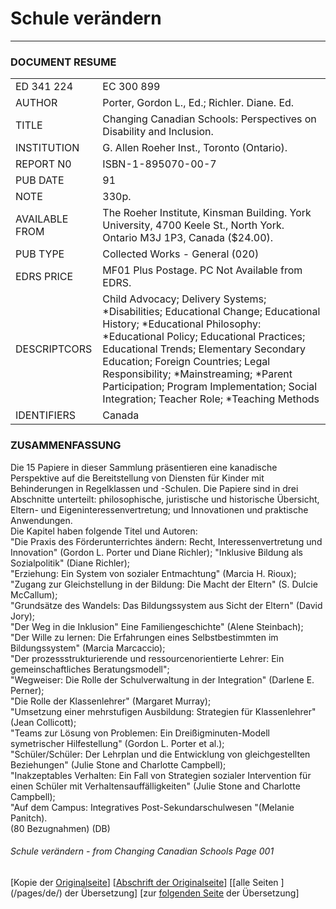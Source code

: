 # Schule verändern
***
### DOCUMENT RESUME
|||
---|---
ED 341 224 | EC 300 899
AUTHOR | Porter, Gordon L., Ed.; Richler. Diane. Ed.
TITLE | Changing Canadian Schools: Perspectives on Disability and Inclusion.
INSTITUTION | G. Allen Roeher Inst., Toronto (Ontario).
REPORT N0 | ISBN-1-895070-00-7
PUB DATE | 91
NOTE | 330p.
AVAILABLE FROM | The Roeher Institute, Kinsman Building. York University, 4700 Keele St., North York. Ontario M3J 1P3, Canada ($24.00).
PUB TYPE	| Collected Works - General (020)
EDRS PRICE | MF01 Plus Postage. PC Not Available from EDRS. 
DESCRIPTCORS | Child Advocacy; Delivery Systems; *Disabilities; Educational Change; Educational History; *Educational Philosophy: *Educational Policy; Educational Practices; Educational Trends; Elementary Secondary Education; Foreign Countries; Legal Responsibility; *Mainstreaming; *Parent Participation; Program Implementation; Social Integration; Teacher Role; *Teaching Methods
IDENTIFIERS | Canada


### ZUSAMMENFASSUNG  
Die 15 Papiere in dieser Sammlung präsentieren eine kanadische
Perspektive auf die Bereitstellung von Diensten für Kinder mit Behinderungen in
Regelklassen und -Schulen. Die Papiere sind in drei Abschnitte unterteilt:
philosophische, juristische und historische Übersicht, Eltern- und
Eigeninteressenvertretung; und Innovationen und praktische Anwendungen.  
Die Kapitel haben folgende Titel und Autoren:  
"Die Praxis des Förderunterrichtes ändern: Recht, Interessenvertretung und Innovation" (Gordon L. Porter und Diane Richler);
"Inklusive Bildung als Sozialpolitik" (Diane Richler);  
"Erziehung: Ein System von sozialer Entmachtung" (Marcia H. Rioux);  
"Zugang zur Gleichstellung in der Bildung: Die Macht der Eltern" (S. Dulcie McCallum);  
"Grundsätze des Wandels: Das Bildungssystem aus Sicht der Eltern" (David Jory);  
"Der Weg in die Inklusion" Eine Familiengeschichte" (Alene Steinbach);  
"Der Wille zu lernen: Die Erfahrungen eines Selbstbestimmten im Bildungssystem" (Marcia Marcaccio);  
"Der prozessstrukturierende und ressourcenorientierte Lehrer: Ein gemeinschaftliches Beratungsmodell";  
"Wegweiser: Die Rolle der Schulverwaltung in der Integration" (Darlene E. Perner);  
"Die Rolle der Klassenlehrer" (Margaret Murray);  
"Umsetzung einer mehrstufigen Ausbildung: Strategien für Klassenlehrer" (Jean Collicott);  
"Teams zur Lösung von Problemen: Ein Dreißigminuten-Modell symetrischer Hilfestellung" (Gordon L. Porter et al.);  
"Schüler/Schüler: Der Lehrplan und die Entwicklung von gleichgestellten Beziehungen" (Julie Stone and Charlotte Campbell);  
"Inakzeptables Verhalten: Ein Fall von Strategien sozialer Intervention für einen Schüler mit Verhaltensauffälligkeiten" (Julie Stone and Charlotte Campbell);  
"Auf dem Campus: Integratives Post-Sekundarschulwesen "(Melanie Panitch).  
(80 Bezugnahmen) (DB)  

###### Schule verändern - from Changing Canadian Schools Page 001

[Kopie der [Originalseite](/copies-from-original/CCS001.png)]
[[Abschrift der Originalseite](/en/Changing_Canadian_Schools-???)]
[[alle Seiten ] (/pages/de/) der Übersetzung]
[zur [folgenden Seite](Changing_Canadian_Schools-de-002) der Übersetzung]
